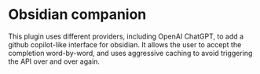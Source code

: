 # Obsidian companion

This plugin uses different providers, including OpenAI ChatGPT, to add a github copilot-like interface for obsidian. It allows the user to accept the completion word-by-word, and uses aggressive caching to avoid triggering the API over and over again.
